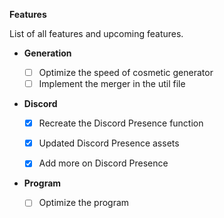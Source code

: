 <b>Features</b>

List of all features and upcoming features.

- <b>Generation</b>

    - [ ] Optimize the speed of cosmetic generator
    - [ ] Implement the merger in the util file

- <b>Discord</b>

    - [x] Recreate the Discord Presence function
    - [x] Updated Discord Presence assets
    - [x] Add more on Discord Presence


- <b>Program</b>

    - [ ] Optimize the program